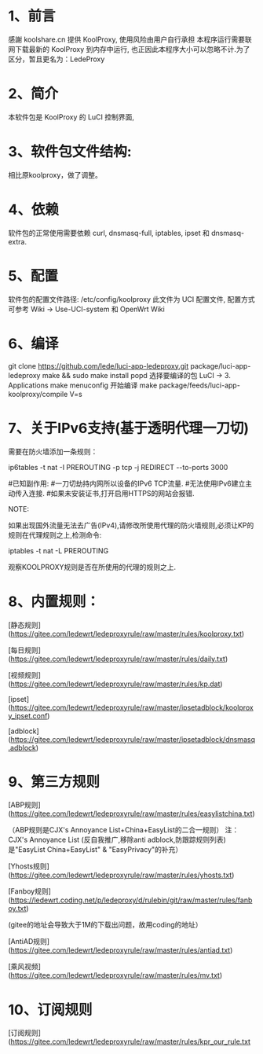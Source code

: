 
# 1、前言
感謝 koolshare.cn 提供 KoolProxy, 使用风险由用户自行承担
本程序运行需要联网下载最新的 KoolProxy 到内存中运行, 也正因此本程序大小可以忽略不计.为了区分，暂且更名为：LedeProxy

# 2、简介
本软件包是 KoolProxy 的 LuCI 控制界面,

# 3、软件包文件结构:
 相比原koolproxy，做了调整。

# 4、依赖
软件包的正常使用需要依赖 curl, dnsmasq-full, iptables, ipset 和 dnsmasq-extra.

# 5、配置
软件包的配置文件路径: /etc/config/koolproxy
此文件为 UCI 配置文件, 配置方式可参考 Wiki -> Use-UCI-system 和 OpenWrt Wiki

# 6、编译
git clone https://github.com/lede/luci-app-ledeproxy.git package/luci-app-ledeproxy
make && sudo make install
popd
选择要编译的包 LuCI -> 3. Applications 
make menuconfig
开始编译
make package/feeds/luci-app-koolproxy/compile V=s

# 7、关于IPv6支持(基于透明代理一刀切)
需要在防火墙添加一条规则：

ip6tables -t nat -I PREROUTING -p tcp -j REDIRECT --to-ports 3000

#已知副作用:
#一刀切劫持内网所以设备的IPv6 TCP流量.
#无法使用IPv6建立主动传入连接.
#如果未安装证书,打开启用HTTPS的网站会报错.

NOTE:

如果出现国外流量无法去广告(IPv4),请修改所使用代理的防火墙规则,必须让KP的规则在代理规则之上,检测命令:

iptables -t nat -L PREROUTING

观察KOOLPROXY规则是否在所使用的代理的规则之上.

# 8、内置规则：

[静态规则] (https://gitee.com/ledewrt/ledeproxyrule/raw/master/rules/koolproxy.txt)

[每日规则] (https://gitee.com/ledewrt/ledeproxyrule/raw/master/rules/daily.txt)

[视频规则] (https://gitee.com/ledewrt/ledeproxyrule/raw/master/rules/kp.dat)

[ipset] (https://gitee.com/ledewrt/ledeproxyrule/raw/master/ipsetadblock/koolproxy_ipset.conf)

[adblock] (https://gitee.com/ledewrt/ledeproxyrule/raw/master/ipsetadblock/dnsmasq.adblock)

# 9、第三方规则

[ABP规则] (https://gitee.com/ledewrt/ledeproxyrule/raw/master/rules/easylistchina.txt) 

（ABP规则是CJX's Annoyance List+China+EasyList的二合一规则） 注：CJX's Annoyance List (反自我推广,移除anti adblock,防跟踪规则列表)是"EasyList China+EasyList" & "EasyPrivacy"的补充）

[Yhosts规则] (https://gitee.com/ledewrt/ledeproxyrule/raw/master/rules/yhosts.txt)

[Fanboy规则] (https://ledewrt.coding.net/p/ledeproxy/d/rulebin/git/raw/master/rules/fanboy.txt)

(gitee的地址会导致大于1M的下载出问题，故用coding的地址）

[AntiAD规则] (https://gitee.com/ledewrt/ledeproxyrule/raw/master/rules/antiad.txt)

[乘风视频] (https://gitee.com/ledewrt/ledeproxyrule/raw/master/rules/mv.txt)

# 10、订阅规则

[订阅规则] (https://gitee.com/ledewrt/ledeproxyrule/raw/master/rules/kpr_our_rule.txt

